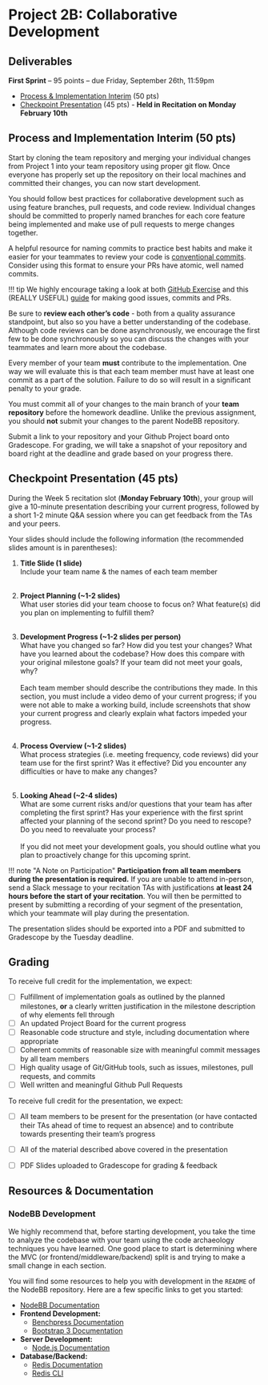 # Project 2B: Collaborative Development

## Deliverables

**First Sprint** – 95 points – due Friday, September 26th, 11:59pm

- [Process & Implementation Interim](#process-and-implementation-interim-50-pts) (50 pts)
- [Checkpoint Presentation](#checkpoint-presentation-45-pts) (45 pts) - **Held in Recitation on Monday February 10th**


## Process and Implementation Interim (50 pts)

Start by cloning the team repository and merging your individual changes from Project 1 into your team repository using proper git flow. Once everyone has properly set up the repository on their local machines and committed their changes, you can now start development.

You should follow best practices for collaborative development such as using feature branches, pull requests, and code review. Individual changes should be committed to properly named branches for each core feature being implemented and make use of pull requests to merge changes together. 

A helpful resource for naming commits to practice best habits and make it easier for your teammates to review your code is [conventional commits](https://www.conventionalcommits.org/en/v1.0.0/). Consider using this format to ensure your PRs have atomic, well named commits.

!!! tip
    We highly encourage taking a look at both [GitHub Exercise](/projects/P1/github/#setting-up-a-project-board) and this (REALLY USEFUL) [guide](https://docs.google.com/document/d/1X490SwaJbtus0KPBsjKlnNZOxUs30upkSyIvWykXkrA/edit?tab=t.0#heading=h.9lgvngivw7vj) for making good issues, commits and PRs.

Be sure to **review each other’s code** - both from a quality assurance standpoint, but also so you have a better understanding of the codebase. Although code reviews can be done asynchronously, we encourage the first few to be done synchronously so you can discuss the changes with your teammates and learn more about the codebase.

Every member of your team **must** contribute to the implementation. One way we will evaluate this is that each team member must have at least one commit as a part of the solution. Failure to do so will result in a significant penalty to your grade.

You must commit all of your changes to the main branch of your **team repository** before the homework deadline. Unlike the previous assignment, you should **not** submit your changes to the parent NodeBB repository.

Submit a link to your repository and your Github Project board onto Gradescope. For grading, we will take a snapshot of your repository and board right at the deadline and grade based on your progress there.


## Checkpoint Presentation (45 pts)

During the Week 5 recitation slot (**Monday February 10th**), your group will give a 10-minute presentation describing your current progress, followed by a short 1-2 minute Q&A session where you can get feedback from the TAs and your peers.

Your slides should include the following information (the recommended slides amount is in parentheses):

1. **Title Slide (1 slide)** <br/>
Include your team name & the names of each team member<br/><br/>

2. **Project Planning (~1-2 slides)** <br/>
What user stories did your team choose to focus on? What feature(s) did you plan on implementing to fulfill them?<br/><br/>

3. **Development Progress (~1-2 slides per person)** <br/>
What have you changed so far? How did you test your changes? What have you learned about the codebase? How does this compare with your original milestone goals? If your team did not meet your goals, why? <br/><br/>
Each team member should describe the contributions they made. In this section, you must include a video demo of your current progress; if you were not able to make a working build, include screenshots that show your current progress and clearly explain what factors impeded your progress.<br/><br/>

4. **Process Overview (~1-2 slides)** <br/>
What process strategies (i.e. meeting frequency, code reviews) did your team use for the first sprint? Was it effective? Did you encounter any difficulties or have to make any changes?<br/><br/>

5. **Looking Ahead (~2-4 slides)** <br/>
What are some current risks and/or questions that your team has after completing the first sprint? Has your experience with the first sprint affected your planning of the second sprint? Do you need to rescope? Do you need to reevaluate your process?<br/><br/>
If you did not meet your development goals, you should outline what you plan to proactively change for this upcoming sprint.<br/>

!!! note "A Note on Participation"
    **Participation from all team members during the presentation is required.** If you are unable to attend in-person, send a Slack message to your recitation TAs with justifications **at least 24 hours before the start of your recitation**. You will then be permitted to present by submitting a recording of your segment of the presentation, which your teammate will play during the presentation.

The presentation slides should be exported into a PDF and submitted to Gradescope by the Tuesday deadline.


## Grading

To receive full credit for the implementation, we expect:

- [ ] Fulfillment of implementation goals as outlined by the planned milestones, **or** a clearly written justification in the milestone description of why elements fell through
- [ ] An updated Project Board for the current progress
- [ ] Reasonable code structure and style, including documentation where appropriate
- [ ] Coherent commits of reasonable size with meaningful commit messages by all team members
- [ ] High quality usage of Git/GitHub tools, such as issues, milestones, pull requests, and commits
- [ ] Well written and meaningful Github Pull Requests

To receive full credit for the presentation, we expect:

- [ ] All team members to be present for the presentation (or have contacted their TAs ahead of time to request an absence) and to contribute towards presenting their team’s progress
- [ ] All of the material described above covered in the presentation
- [ ] PDF Slides uploaded to Gradescope for grading & feedback


## Resources & Documentation

### NodeBB Development

We highly recommend that, before starting development, you take the time to analyze the codebase with your team using the code archaeology techniques you have learned. One good place to start is determining where the MVC (or frontend/middleware/backend) split is and trying to make a small change in each section.

You will find some resources to help you with development in the `README` of the NodeBB repository. Here are a few specific links to get you started:

* [NodeBB Documentation](http://docs.nodebb.org)
* **Frontend Development:**
    * [Benchpress Documentation](https://github.com/benchpressjs/benchpressjs)
    * [Bootstrap 3 Documentation ](http://getbootstrap.com/)
* **Server Development:**
    * [Node.js Documentation](https://nodejs.org/en/docs/)
* **Database/Backend:**
    * [Redis Documentation](https://redis.io/docs/)
    * [Redis CLI](https://redis.io/docs/manual/cli/)
